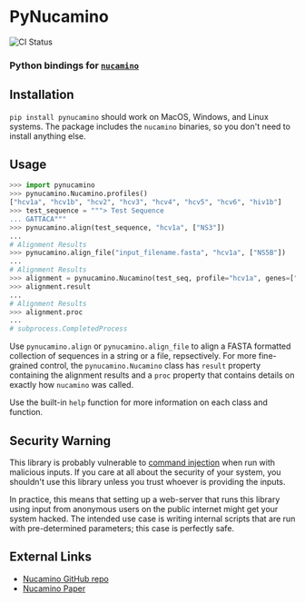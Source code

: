 # PyNucamino

![CI Status](https://travis-ci.org/hcv-shared/pynucamino.svg?branch=master)

### Python bindings for <code><a href="https://github.com/hivdb/nucamino">nucamino</a></code>

## Installation

`pip install pynucamino` should work on MacOS, Windows, and Linux
systems. The package includes the `nucamino` binaries, so you don't
need to install anything else.


## Usage

```python
>>> import pynucamino
>>> pynucamino.Nucamino.profiles()
["hcv1a", "hcv1b", "hcv2", "hcv3", "hcv4", "hcv5", "hcv6", "hiv1b"]
>>> test_sequence = """> Test Sequence
... GATTACA"""
>>> pynucamino.align(test_sequence, "hcv1a", ["NS3"])
...
# Alignment Results
>>> pynucamino.align_file("input_filename.fasta", "hcv1a", ["NS5B"])
...
# Alignment Results
>>> alignment = pynucamino.Nucamino(test_seq, profile="hcv1a", genes=["NS3"])
>>> alignment.result
...
# Alignment Results
>>> alignment.proc
...
# subprocess.CompletedProcess 
```

Use `pynucamino.align` or `pynucamino.align_file` to align a FASTA
formatted collection of sequences in a string or a file, repsectively.
For more fine-grained control, the `pynucamino.Nucamino` class has
`result` property containing the alignment results and a `proc`
property that contains details on exactly how `nucamino` was called.

Use the built-in `help` function for more information on each class
and function.


## Security Warning

This library is probably vulnerable to
[command injection](https://www.owasp.org/index.php/Command_Injection)
when run with malicious inputs. If you care at all about the security
of your system, you shouldn't use this library unless you trust
whoever is providing the inputs.

In practice, this means that setting up a web-server that runs this
library using input from anonymous users on the public internet might
get your system hacked. The intended use case is writing internal
scripts that are run with pre-determined parameters; this case is
perfectly safe.


## External Links

- [Nucamino GitHub repo](https://github.com/hivdb/nucamino)
- [Nucamino Paper](https://www.ncbi.nlm.nih.gov/pubmed/28249562)
